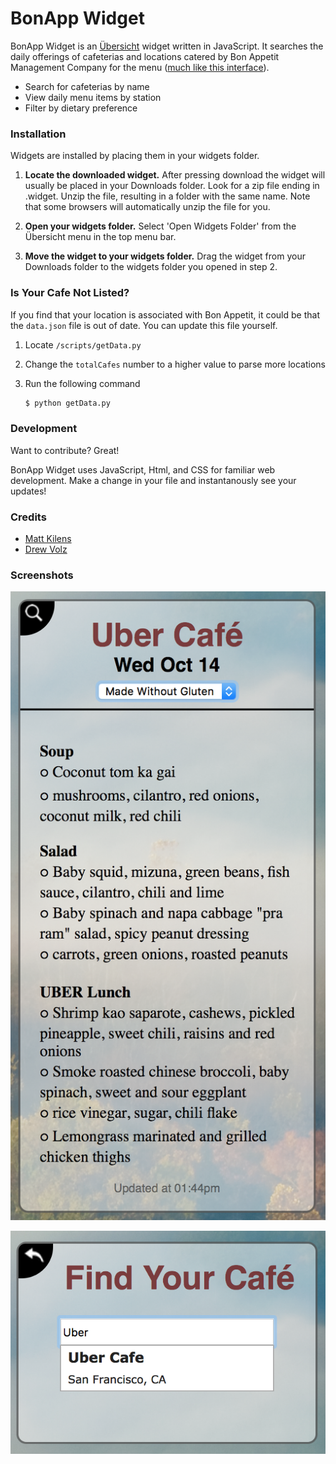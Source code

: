 # BonApp Widget

BonApp Widget is an [Übersicht](https://github.com/felixhageloh/uebersicht) widget written in JavaScript. It searches the daily offerings of cafeterias and locations catered by Bon Appetit Management Company for the menu  ([much like this interface](http://www.cafebonappetit.com/)).

  - Search for cafeterias by name
  - View daily menu items by station
  - Filter by dietary preference

### Installation

Widgets are installed by placing them in your widgets folder.

1. **Locate the downloaded widget.** After pressing download the widget will usually be placed in your Downloads folder. Look for a zip file ending in .widget. Unzip the file, resulting in a folder with the same name. Note that some browsers will automatically unzip the file for you.

2. **Open your widgets folder.** Select 'Open Widgets Folder' from the Übersicht menu in the top menu bar.

3. **Move the widget to your widgets folder.** Drag the widget from your Downloads folder to the widgets folder you opened in step 2.

### Is Your Cafe Not Listed?
If you find that your location is associated with Bon Appetit, it could be that the `data.json` file is out of date. You can update this file yourself.

1. Locate `/scripts/getData.py`

2. Change the `totalCafes` number to a higher value to parse more locations

3. Run the following command
    ```sh
    $ python getData.py
    ```

### Development

Want to contribute? Great!

BonApp Widget uses JavaScript, Html, and CSS for familiar web development.
Make a change in your file and instantanously see your updates!

### Credits

- [Matt Kilens](https://github.cokm/mattk410)
- [Drew Volz](https://github.com/drewvolz)

### Screenshots
![Screenshot, september 2015](./img/screenshots/Menu.png)

![Screenshot, september 2015](./img/screenshots/Search.png)
